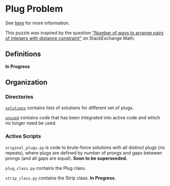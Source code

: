 # Plug Problem

See [here](https://www.cs.umb.edu/~eb/plugs/) for more information.

This puzzle was inspired by the question ["Number of ways to arrange pairs of integers with distance constraint"](http://math.stackexchange.com/questions/4124452/number-of-ways-to-arrange-pairs-of-integers-with-distance-constraint) on StackExchange Math.

## Definitions

**In Progress**

## Organization

### Directories

[`solutions`](/solutions) contains lists of solutions for different set of plugs.

[`unused`](/unused) contains code that has been integrated into active code and which no longer need be used.

### Active Scripts

`original_plugs.py` is code to brute-force solutions with all distinct plugs (no repeats), where plugs are defined by number of prongs and gaps between prongs (and all gaps are equal).  **Soon to be superseeded.**

`plug_class.py` contains the Plug class.

`strip_class.py` contains the Strip class. **In Progress.**
